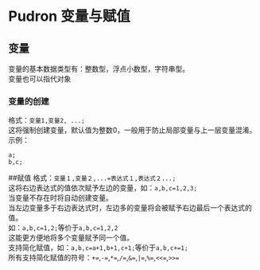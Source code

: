 # Pudron 变量与赋值
## 变量
变量的基本数据类型有：整数型，浮点小数型，字符串型。  
变量也可以指代对象
### 变量的创建
格式：`变量1,变量2, ...;`  
这将强制创建变量，默认值为整数0，一般用于防止局部变量与上一层变量混淆。  
示例：

    a;
    b,c;

##赋值
格式：`变量１,变量２,...=表达式１,表达式２...;`  
这将右边表达式的值依次赋予左边的变量，如：`a,b,c=1,2,3;`  
当变量不存在时将自动创建变量。  
当左边变量多于右边表达式时，左边多的变量将会被赋予右边最后一个表达式的值。  
如：`a,b,c=1,2;`等价于`a,b,c=1,2,2`  
这能更方便地将多个变量赋予同一个值。  
支持简化赋值，如：`a,b,c=a+1,b+1,c+1;`等价于`a,b,c+=1;`  
所有支持简化赋值的符号：`+=`,`-=`,`*=`,`/=`,`&=`,`|=`,`%=`,`<<=`,`>>=`